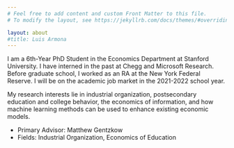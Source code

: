 ```yaml
---
# Feel free to add content and custom Front Matter to this file.
# To modify the layout, see https://jekyllrb.com/docs/themes/#overriding-theme-defaults

layout: about
#title: Luis Armona
---
```


I am a 6th-Year PhD Student in the Economics Department at Stanford University. I have interned in the past at Chegg and Microsoft Research.  Before graduate school, I worked as an RA at the New York Federal Reserve. I will be on the academic job market in the 2021-2022 school year.  

My research interests lie in industrial organization, postsecondary education and college behavior, the economics of information, and how machine learning methods can be used to enhance existing economic models.
- Primary Advisor: Matthew Gentzkow
- Fields: Industrial Organization, Economics of Education
